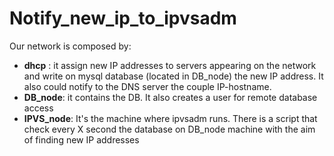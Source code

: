 # Notify_new_ip_to_ipvsadm

Our network is composed by:
- **dhcp** : it assign new IP addresses to servers appearing on the network and write on mysql database (located in DB_node) the new IP address. It also could notify to the DNS server the couple IP-hostname.
- **DB_node**: it contains the DB. It also creates a user for remote database access
- **IPVS_node**: It's the machine where ipvsadm runs. There is a script that check every X second the database on DB_node machine with the aim of finding new IP addresses
